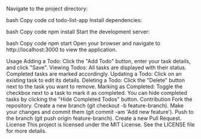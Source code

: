 Navigate to the project directory:

bash
Copy code
cd todo-list-app
Install dependencies:

bash
Copy code
npm install
Start the development server:

bash
Copy code
npm start
Open your browser and navigate to http://localhost:3000 to view the application.

Usage
Adding a Todo: Click the "Add Todo" button, enter your task details, and click "Save".
Viewing Todos: All tasks are displayed with their status. Completed tasks are marked accordingly.
Updating a Todo: Click on an existing task to edit its details.
Deleting a Todo: Click the "Delete" button next to the task you want to remove.
Marking as Completed: Toggle the checkbox next to a task to mark it as completed. You can hide completed tasks by clicking the "Hide Completed Todos" button.
Contribution
Fork the repository.
Create a new branch (git checkout -b feature-branch).
Make your changes and commit them (git commit -am 'Add new feature').
Push to the branch (git push origin feature-branch).
Create a new Pull Request.
License
This project is licensed under the MIT License. See the LICENSE file for more details.
